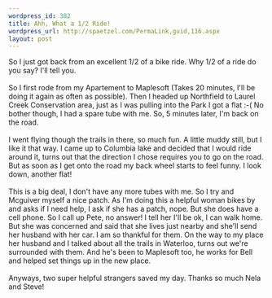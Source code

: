 ```yaml
--- 
wordpress_id: 382
title: Ahh, What a 1/2 Ride!
wordpress_url: http://spaetzel.com/PermaLink,guid,116.aspx
layout: post
---
```

So I just got back from an excellent 1/2 of a bike ride. Why 1/2 of a ride do you say? I'll tell you.<br />
        <br />
        So I first rode from my Apartement to Maplesoft (Takes 20 minutes, I'll be doing it
        again as often as possible). Then I headed up Northfield to Laurel Creek Conservation
        area, just as I was pulling into the Park I got a flat :-( No bother though, I had
        a spare tube with me. So, 5 minutes later, I'm back on the road.<br />
        <br />
        I went flying though the trails in there, so much fun. A little muddy still, but I
        like it that way. I came up to Columbia lake and decided that I would ride around
        it, turns out that the direction I chose requires you to go on the road.
        <br />
        But as soon as I get onto the road my back wheel starts to feel funny. I look down,
        another flat!<br />
        <br />
        This is a big deal, I don't have any more tubes with me. So I try and Mcguiver myself
        a nice patch. As I'm doing this a helpful woman bikes by and asks if I need help,
        I ask if she has a patch, nope. But she does have a cell phone. So I call up Pete,
        no answer! I tell her I'll be ok, I can walk home. But she was concerned and said
        that she lives just nearby and she'll send her husband with her car. I am so thankful
        for them. On the way to my place her husband and I talked about all the trails in
        Waterloo, turns out we're surrounded with them. And he's been to Maplesoft too, he
        works for Bell and helped set things up in the new place.<br />
        <br />
        Anyways, two super helpful strangers saved my day. Thanks so much Nela and Steve!<img width="0" height="0" src="http://spaetzel.com/aggbug.ashx?id=116" />
